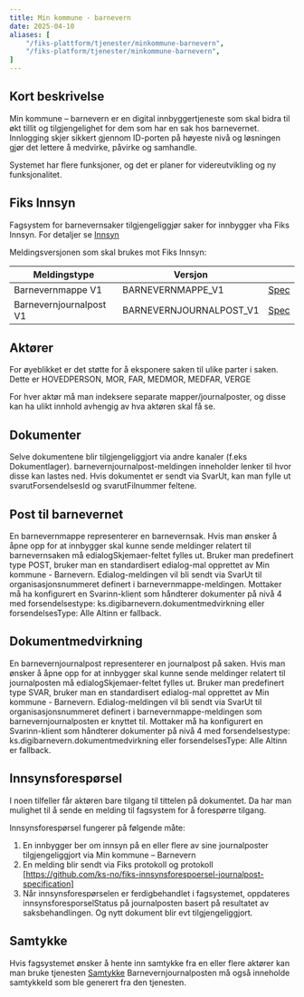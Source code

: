 ```yaml
---
title: Min kommune - barnevern
date: 2025-04-10
aliases: [
    "/fiks-plattform/tjenester/minkommune-barnevern",
    "/fiks-platform/tjenester/minkommune-barnevern",
]
---
```

## Kort beskrivelse
Min kommune – barnevern er en digital innbyggertjeneste som skal bidra til økt tillit og tilgjengelighet for dem som har en sak hos barnevernet. Innlogging skjer sikkert gjennom ID-porten på høyeste nivå og løsningen gjør det lettere å medvirke, påvirke og samhandle.

Systemet har flere funksjoner, og det er planer for videreutvikling og ny funksjonalitet.

## Fiks Innsyn

Fagsystem for barnevernsaker tilgjengeliggjør saker for innbygger vha Fiks Innsyn. 
For detaljer se [Innsyn](/fiks-plattform/tjenester/innsyn/)

Meldingsversjonen som skal brukes mot Fiks Innsyn:

| Meldingstype            | Versjon                 |                                                                                                                |
|-------------------------|-------------------------|----------------------------------------------------------------------------------------------------------------|
| Barnevernmappe V1       | BARNEVERNMAPPE_V1       | [Spec](https://github.com/ks-no/fiks-innsyn-json-schema/blob/main/schema/domain/barnevern/mappe.v1.json)       |
| Barnevernjournalpost V1 | BARNEVERNJOURNALPOST_V1 | [Spec](https://github.com/ks-no/fiks-innsyn-json-schema/blob/main/schema/domain/barnevern/journalpost.v1.json) |


## Aktører

For øyeblikket er det støtte for å eksponere saken til ulike parter i saken.
Dette er HOVEDPERSON, MOR, FAR, MEDMOR, MEDFAR, VERGE

For hver aktør må man indeksere separate mapper/journalposter, og disse kan ha ulikt innhold avhengig av hva aktøren skal få se.

## Dokumenter

Selve dokumentene blir tilgjengeliggjort via andre kanaler (f.eks Dokumentlager). barnevernjournalpost-meldingen inneholder lenker til hvor disse kan lastes ned. Hvis dokumentet er sendt via SvarUt, kan man fylle ut svarutForsendelsesId og svarutFilnummer feltene.

## Post til barnevernet

En barnevernmappe representerer en barnevernsak. Hvis man ønsker å åpne opp for at innbygger skal kunne sende meldinger relatert til barnevernsaken må edialogSkjemaer-feltet fylles ut. Bruker man predefinert type POST, bruker man en standardisert edialog-mal opprettet av Min kommune - Barnevern.
Edialog-meldingen vil bli sendt via SvarUt til organisasjonsnummeret definert i barnevernmappe-meldingen.
Mottaker må ha konfigurert en Svarinn-klient som håndterer dokumenter på nivå 4 med forsendelsestype: ks.digibarnevern.dokumentmedvirkning eller forsendelsesType: Alle
Altinn er fallback.

## Dokumentmedvirkning

En barnevernjournalpost representerer en journalpost på saken. Hvis man ønsker å åpne opp for at innbygger skal kunne sende meldinger relatert til journalposten må edialogSkjemaer-feltet fylles ut. Bruker man predefinert type SVAR, bruker man en standardisert edialog-mal opprettet av Min kommune - Barnevern.
Edialog-meldingen vil bli sendt via SvarUt til organisasjonsnummeret definert i barnevernmappe-meldingen som barnevernjournalposten er knyttet til.
Mottaker må ha konfigurert en Svarinn-klient som håndterer dokumenter på nivå 4 med forsendelsestype: ks.digibarnevern.dokumentmedvirkning eller forsendelsesType: Alle
Altinn er fallback.

## Innsynsforespørsel

I noen tilfeller får aktøren bare tilgang til tittelen på dokumentet. Da har man mulighet til å sende en melding til fagsystem for å forespørre tilgang.

Innsynsforespørsel fungerer på følgende måte:

1. En innbygger ber om innsyn på en eller flere av sine journalposter tilgjengeliggjort via Min kommune – Barnevern
2. En melding blir sendt via Fiks protokoll og protokoll [https://github.com/ks-no/fiks-innsynsforespoersel-journalpost-specification]
3. Når innsynsforespørselen er ferdigbehandlet i fagsystemet, oppdateres innsynsforesporselStatus på journalposten basert på resultatet av saksbehandlingen. Og nytt dokument blir evt tilgjengeliggjort.

## Samtykke

Hvis fagsystemet ønsker å hente inn samtykke fra en eller flere aktører kan man bruke tjenesten [Samtykke](/fiks-plattform/tjenester/samtykke/)
Barnevernjournalposten må også inneholde samtykkeId som ble generert fra den tjenesten.



